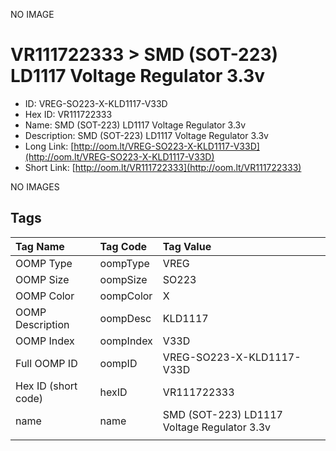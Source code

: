 


  
NO IMAGE  
# VR111722333 > SMD (SOT-223) LD1117 Voltage Regulator 3.3v

- ID: VREG-SO223-X-KLD1117-V33D
- Hex ID: VR111722333
- Name: SMD (SOT-223) LD1117 Voltage Regulator 3.3v
- Description: SMD (SOT-223) LD1117 Voltage Regulator 3.3v
- Long Link: [http://oom.lt/VREG-SO223-X-KLD1117-V33D](http://oom.lt/VREG-SO223-X-KLD1117-V33D)
- Short Link: [http://oom.lt/VR111722333](http://oom.lt/VR111722333)
  
NO IMAGES  
## Tags
  

|Tag Name|Tag Code|Tag Value|
| :--- | :--- | :--- |
|OOMP Type|oompType|VREG|
|OOMP Size|oompSize|SO223|
|OOMP Color|oompColor|X|
|OOMP Description|oompDesc|KLD1117|
|OOMP Index|oompIndex|V33D|
|Full OOMP ID|oompID|VREG-SO223-X-KLD1117-V33D|
|Hex ID (short code)|hexID|VR111722333|
|name|name|SMD (SOT-223) LD1117 Voltage Regulator 3.3v|
||||
